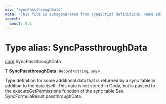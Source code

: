 ```yaml
---
nav: "SyncPassthroughData"
note: "This file is autogenerated from TypeScript definitions. Make edits to the comments in the TypeScript file and then run `make docs` to regenerate this file."
search:
  boost: 0.1
---
```

# Type alias: SyncPassthroughData

[core](../modules/core.md).SyncPassthroughData

Ƭ **SyncPassthroughData**: `Record`<`string`, `any`\>

Type definition for some additional data that is returned by a sync table
in addition to the data itself. This data is not stored in Coda, but
is passed to the executeGetPermissions function of the sync table
See SyncFormulaResult.passthroughData.
